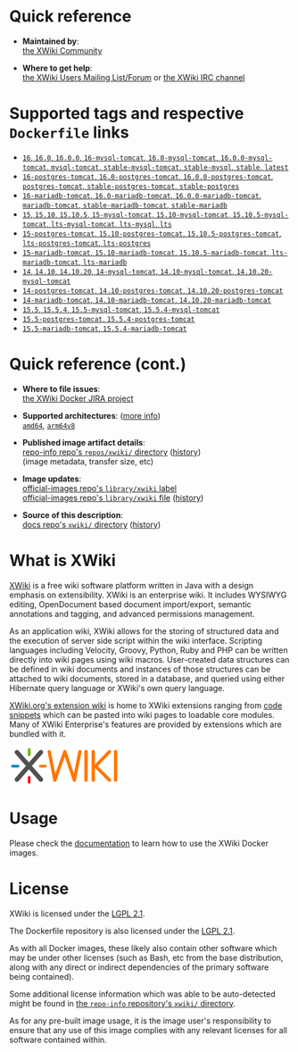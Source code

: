 <!--

********************************************************************************

WARNING:

    DO NOT EDIT "xwiki/README.md"

    IT IS AUTO-GENERATED

    (from the other files in "xwiki/" combined with a set of templates)

********************************************************************************

-->

# Quick reference

-	**Maintained by**:  
	[the XWiki Community](https://github.com/xwiki-contrib/docker-xwiki)

-	**Where to get help**:  
	[the XWiki Users Mailing List/Forum](http://dev.xwiki.org/xwiki/bin/view/Community/MailingLists) or [the XWiki IRC channel](http://dev.xwiki.org/xwiki/bin/view/Community/IRC)

# Supported tags and respective `Dockerfile` links

-	[`16`, `16.0`, `16.0.0`, `16-mysql-tomcat`, `16.0-mysql-tomcat`, `16.0.0-mysql-tomcat`, `mysql-tomcat`, `stable-mysql-tomcat`, `stable-mysql`, `stable`, `latest`](https://github.com/xwiki-contrib/docker-xwiki/blob/cfd12b26da4688edebf4f3b3fe7b26781306bbee/16/mysql-tomcat/Dockerfile)
-	[`16-postgres-tomcat`, `16.0-postgres-tomcat`, `16.0.0-postgres-tomcat`, `postgres-tomcat`, `stable-postgres-tomcat`, `stable-postgres`](https://github.com/xwiki-contrib/docker-xwiki/blob/cfd12b26da4688edebf4f3b3fe7b26781306bbee/16/postgres-tomcat/Dockerfile)
-	[`16-mariadb-tomcat`, `16.0-mariadb-tomcat`, `16.0.0-mariadb-tomcat`, `mariadb-tomcat`, `stable-mariadb-tomcat`, `stable-mariadb`](https://github.com/xwiki-contrib/docker-xwiki/blob/cfd12b26da4688edebf4f3b3fe7b26781306bbee/16/mariadb-tomcat/Dockerfile)
-	[`15`, `15.10`, `15.10.5`, `15-mysql-tomcat`, `15.10-mysql-tomcat`, `15.10.5-mysql-tomcat`, `lts-mysql-tomcat`, `lts-mysql`, `lts`](https://github.com/xwiki-contrib/docker-xwiki/blob/052b6e3674b879cd400e7b1fd4dcbc2f65f6b878/15/mysql-tomcat/Dockerfile)
-	[`15-postgres-tomcat`, `15.10-postgres-tomcat`, `15.10.5-postgres-tomcat`, `lts-postgres-tomcat`, `lts-postgres`](https://github.com/xwiki-contrib/docker-xwiki/blob/052b6e3674b879cd400e7b1fd4dcbc2f65f6b878/15/postgres-tomcat/Dockerfile)
-	[`15-mariadb-tomcat`, `15.10-mariadb-tomcat`, `15.10.5-mariadb-tomcat`, `lts-mariadb-tomcat`, `lts-mariadb`](https://github.com/xwiki-contrib/docker-xwiki/blob/052b6e3674b879cd400e7b1fd4dcbc2f65f6b878/15/mariadb-tomcat/Dockerfile)
-	[`14`, `14.10`, `14.10.20`, `14-mysql-tomcat`, `14.10-mysql-tomcat`, `14.10.20-mysql-tomcat`](https://github.com/xwiki-contrib/docker-xwiki/blob/c0c657c87f969d33cec32d9884b64a93f9352b50/14/mysql-tomcat/Dockerfile)
-	[`14-postgres-tomcat`, `14.10-postgres-tomcat`, `14.10.20-postgres-tomcat`](https://github.com/xwiki-contrib/docker-xwiki/blob/c0c657c87f969d33cec32d9884b64a93f9352b50/14/postgres-tomcat/Dockerfile)
-	[`14-mariadb-tomcat`, `14.10-mariadb-tomcat`, `14.10.20-mariadb-tomcat`](https://github.com/xwiki-contrib/docker-xwiki/blob/c0c657c87f969d33cec32d9884b64a93f9352b50/14/mariadb-tomcat/Dockerfile)
-	[`15.5`, `15.5.4`, `15.5-mysql-tomcat`, `15.5.4-mysql-tomcat`](https://github.com/xwiki-contrib/docker-xwiki/blob/75fbc887160154a51b62ed5c1053d0a210fc8c22/15.5/mysql-tomcat/Dockerfile)
-	[`15.5-postgres-tomcat`, `15.5.4-postgres-tomcat`](https://github.com/xwiki-contrib/docker-xwiki/blob/75fbc887160154a51b62ed5c1053d0a210fc8c22/15.5/postgres-tomcat/Dockerfile)
-	[`15.5-mariadb-tomcat`, `15.5.4-mariadb-tomcat`](https://github.com/xwiki-contrib/docker-xwiki/blob/75fbc887160154a51b62ed5c1053d0a210fc8c22/15.5/mariadb-tomcat/Dockerfile)

# Quick reference (cont.)

-	**Where to file issues**:  
	[the XWiki Docker JIRA project](http://jira.xwiki.org/browse/XDOCKER)

-	**Supported architectures**: ([more info](https://github.com/docker-library/official-images#architectures-other-than-amd64))  
	[`amd64`](https://hub.docker.com/r/amd64/xwiki/), [`arm64v8`](https://hub.docker.com/r/arm64v8/xwiki/)

-	**Published image artifact details**:  
	[repo-info repo's `repos/xwiki/` directory](https://github.com/docker-library/repo-info/blob/master/repos/xwiki) ([history](https://github.com/docker-library/repo-info/commits/master/repos/xwiki))  
	(image metadata, transfer size, etc)

-	**Image updates**:  
	[official-images repo's `library/xwiki` label](https://github.com/docker-library/official-images/issues?q=label%3Alibrary%2Fxwiki)  
	[official-images repo's `library/xwiki` file](https://github.com/docker-library/official-images/blob/master/library/xwiki) ([history](https://github.com/docker-library/official-images/commits/master/library/xwiki))

-	**Source of this description**:  
	[docs repo's `xwiki/` directory](https://github.com/docker-library/docs/tree/master/xwiki) ([history](https://github.com/docker-library/docs/commits/master/xwiki))

# What is XWiki

[XWiki](http://xwiki.org) is a free wiki software platform written in Java with a design emphasis on extensibility. XWiki is an enterprise wiki. It includes WYSIWYG editing, OpenDocument based document import/export, semantic annotations and tagging, and advanced permissions management.

As an application wiki, XWiki allows for the storing of structured data and the execution of server side script within the wiki interface. Scripting languages including Velocity, Groovy, Python, Ruby and PHP can be written directly into wiki pages using wiki macros. User-created data structures can be defined in wiki documents and instances of those structures can be attached to wiki documents, stored in a database, and queried using either Hibernate query language or XWiki's own query language.

[XWiki.org's extension wiki](http://extensions.xwiki.org) is home to XWiki extensions ranging from [code snippets](http://snippets.xwiki.org) which can be pasted into wiki pages to loadable core modules. Many of XWiki Enterprise's features are provided by extensions which are bundled with it.

![logo](https://raw.githubusercontent.com/docker-library/docs/6fb07a8dacbad5cc548b87e4c267823a4aa98660/xwiki/logo.png)

# Usage

Please check the [documentation](https://github.com/xwiki-contrib/docker-xwiki/blob/master/README.md) to learn how to use the XWiki Docker images.

# License

XWiki is licensed under the [LGPL 2.1](https://github.com/xwiki-contrib/docker-xwiki/blob/master/LICENSE).

The Dockerfile repository is also licensed under the [LGPL 2.1](https://github.com/xwiki-contrib/docker-xwiki/blob/master/LICENSE).

As with all Docker images, these likely also contain other software which may be under other licenses (such as Bash, etc from the base distribution, along with any direct or indirect dependencies of the primary software being contained).

Some additional license information which was able to be auto-detected might be found in [the `repo-info` repository's `xwiki/` directory](https://github.com/docker-library/repo-info/tree/master/repos/xwiki).

As for any pre-built image usage, it is the image user's responsibility to ensure that any use of this image complies with any relevant licenses for all software contained within.
